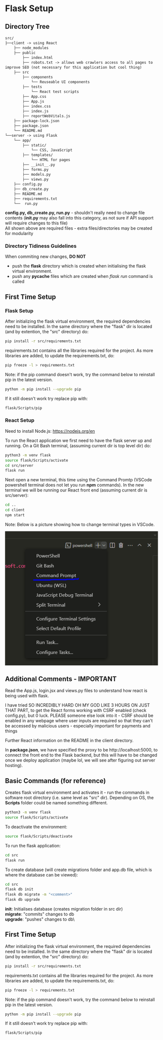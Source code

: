 # Flask Setup

## Directory Tree

```
src/
├──client -> using React
    ├── node_modules
    ├── public
        ├── index.html
        ├── robots.txt -> allows web crawlers access to all pages to improve SEO (not necessary for this application but cool thing)
    ├── src
        ├── components
            └── Reuseable UI components
        ├── tests
            └── React test scripts
        ├── App.css
        ├── App.js
        ├── index.css
        ├── index.js
        ├── reportWebVitals.js
    ├── package-lock.json
    ├── package.json
    └── README.md
└──server -> using Flask
    └── app/
        ├── static/
            └── CSS, JavaScript
        ├── templates/
            └── HTML for pages
        ├── __init__.py
        ├── forms.py
        ├── models.py
        ├── views.py
    ├── config.py
    ├── db_create.py
    ├── README.md
    ├── requirements.txt
    └──  run.py
```

**config.py, db_create.py, run.py** - shouldn't really need to change file contents (**init.py** may also fall into this category, as not sure if API support will require changes to this file) \
All shown above are required files - extra files/directories may be created for modularity

### Directory Tidiness Guidelines

When commiting new changes, **DO NOT**

- push the **flask** directory which is created when initialising the flask virtual environment.
- push any **pycache** files which are created when _flask run_ command is called

## First Time Setup

### Flask Setup

After initializing the flask virtual environment, the required dependencies need to be installed. In the same directory where the "flask" dir is located (and by extention, the "src" directory) do:

```bash
pip install -r src/requirements.txt
```

requirements.txt contains all the libraries required for the project. As more libraries are added, to update the requirements.txt, do:

```bash
pip freeze -l > requirements.txt
```

Note: if the pip command doesn't work, try the command below to reinstall pip in the latest version.

```bash
python -m pip install --upgrade pip
```

If it still doesn't work try replace pip with:

```bash
flask/Scripts/pip
```

### React Setup

Need to install Node.js: https://nodejs.org/en

To run the React application we first need to have the flask server up and running. On a Git Bash terminal, (assuming current dir is top level dir) do:

```bash
python3 -m venv flask
source flask/Scripts/activate
cd src/server
flask run
```

Next open a new terminal, this time using the Command Promtp (VSCode powershell terminal does not let you run **npm** commands). In the new terminal we will be running our React front end (assuming current dir is src/server):

```bash
cd ..
cd client
npm start
```

Note: Below is a picture showing how to change terminal types in VSCode.

![alt text](image.png)

## Additional Comments - IMPORTANT

Read the App.js, login.jsx and views.py files to understand how react is being used with flask.

I have tried SO INCREDIBLY HARD OH MY GOD LIKE 3 HOURS ON JUST THAT PART, to get the React forms working with CSRF enabled (check config.py), but 0 luck. PLEASE someone else look into it - CSRF should be enabled in any webpage where user inputs are required so that they can't be accessed by malicious users - especially important for payments and things

Further React information on the README in the client directory.

In **package.json**, we have specified the proxy to be http://localhost:5000, to connect the front end to the Flask backend, but this will have to be changed once we deploy application (maybe lol, we will see after figuring out server hosting).

## Basic Commands (for reference)

Creates flask virtual environment and activates it - run the commands in software root directory (i.e. same level as "src" dir). Depending on OS, the **Scripts** folder could be named something different.

```bash
python3 -m venv flask
source flask/Scripts/activate
```

To deactivate the environment:

```bash
source flask/Scripts/deactivate
```

To run the flask application:

```bash
cd src
flask run
```

To create database (will create migrations folder and app.db file, which is where the database can be viewed):

```bash
cd src
flask db init
flask db migrate -m "<comment>"
flask db upgrade
```

**init**: Initialises database (creates migration folder in src dir) \
**migrate**: "commits" changes to db\
**upgrade**: "pushes" changes to db\

## First Time Setup

After initializing the flask virtual environment, the required dependencies need to be installed. In the same directory where the "flask" dir is located (and by extention, the "src" directory) do:

```bash
pip install -r src/requirements.txt
```

requirements.txt contains all the libraries required for the project. As more libraries are added, to update the requirements.txt, do:

```bash
pip freeze -l > requirements.txt
```

Note: if the pip command doesn't work, try the command below to reinstall pip in the latest version.

```bash
python -m pip install --upgrade pip
```

If it still doesn't work try replace pip with:

```bash
flask/Scripts/pip
```
